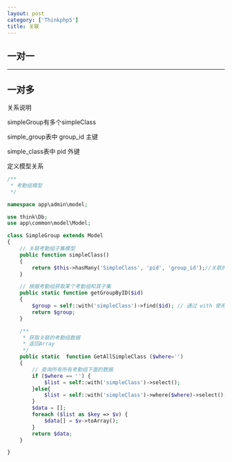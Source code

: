 ```yaml
---
layout: post
category: ['Thinkphp5']
title: 关联
---
```

## 一对一


--------------------------------------



## 一对多
关系说明

simpleGroup有多个simpleClass

simple_group表中 group_id 主键

simple_class表中 pid 外键

定义模型关系
```php
/**
 * 考勤组模型
 */

namespace app\admin\model;

use think\Db;
use app\common\model\Model;

class SimpleGroup extends Model
{    
	// 关联考勤组子集模型
    public function simpleClass()
    {
        return $this->hasMany('SimpleClass', 'pid', 'group_id');//关联的模型，外键，当前模型的主键
    }

    // 根据考勤组获取某个考勤组和其子集
    public static function getGroupByID($id)	
    {
        $group = self::with('simpleClass')->find($id); // 通过 with 使用关联模型，参数为关联关系的方法名
        return $group;
    }

    /**
     * 获取关联的考勤组数据 
     * 返回Array
     */
    public static  function GetAllSimpleClass ($where='')
	{
		// 查询所有所有考勤组下面的数据
		if ($where == '') {
			$list = self::with('simpleClass')->select();
		}else{
			$list = self::with('simpleClass')->where($where)->select();
		}
		$data = [];
		foreach ($list as $key => $v) {
			$data[] = $v->toArray();
		}
		return $data;
	}

}
```
